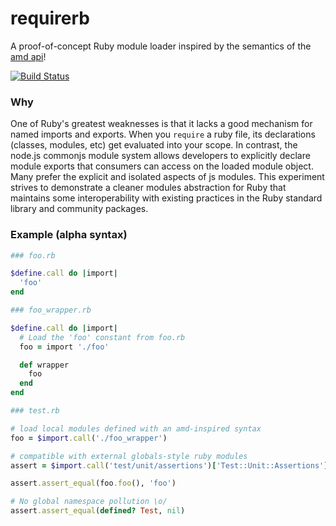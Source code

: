 requirerb
=========

A proof-of-concept Ruby module loader inspired by the semantics of
the [amd api](https://github.com/amdjs/amdjs-api/wiki/AMD)!

[![Build Status](https://travis-ci.org/lambdabaa/requirerb.png?branch=master)](https://travis-ci.org/lambdabaa/requirerb)

### Why

One of Ruby's greatest weaknesses is that it lacks a good mechanism
for named imports and exports. When you `require` a ruby file, its
declarations (classes, modules, etc) get evaluated into your scope.
In contrast, the node.js commonjs module system allows developers
to explicitly declare module exports that consumers can access on
the loaded module object. Many prefer the explicit and isolated aspects
of js modules. This experiment strives to demonstrate a cleaner modules
abstraction for Ruby that maintains some interoperability with existing
practices in the Ruby standard library and community packages.

### Example (alpha syntax)

```rb
### foo.rb

$define.call do |import|
  'foo'
end

### foo_wrapper.rb

$define.call do |import|
  # Load the 'foo' constant from foo.rb
  foo = import './foo'

  def wrapper
    foo
  end
end

### test.rb

# load local modules defined with an amd-inspired syntax
foo = $import.call('./foo_wrapper')

# compatible with external globals-style ruby modules
assert = $import.call('test/unit/assertions')['Test::Unit::Assertions']

assert.assert_equal(foo.foo(), 'foo')

# No global namespace pollution \o/
assert.assert_equal(defined? Test, nil)
```
